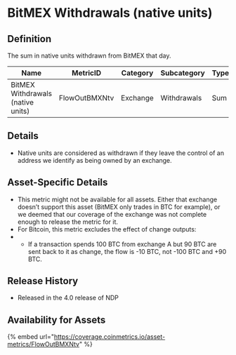 # BitMEX Withdrawals (native units)

## Definition

The sum in native units withdrawn from BitMEX that day.

| Name                              | MetricID      | Category | Subcategory | Type | Unit         | Interval       |
| --------------------------------- | ------------- | -------- | ----------- | ---- | ------------ | -------------- |
| BitMEX Withdrawals (native units) | FlowOutBMXNtv | Exchange | Withdrawals | Sum  | Native units | 1 block, 1 day |

## Details

* Native units are considered as withdrawn if they leave the control of an address we identify as being owned by an exchange.

## Asset-Specific Details

* This metric might not be available for all assets. Either that exchange doesn’t support this asset (BitMEX only trades in BTC for example), or we deemed that our coverage of the exchange was not complete enough to release the metric for it.
* For Bitcoin, this metric excludes the effect of change outputs:
*
  * If a transaction spends 100 BTC from exchange A but 90 BTC are sent back to it as change, the flow is -10 BTC, not -100 BTC and +90 BTC.

## Release History

* Released in the 4.0 release of NDP

## Availability for Assets

{% embed url="https://coverage.coinmetrics.io/asset-metrics/FlowOutBMXNtv" %}
